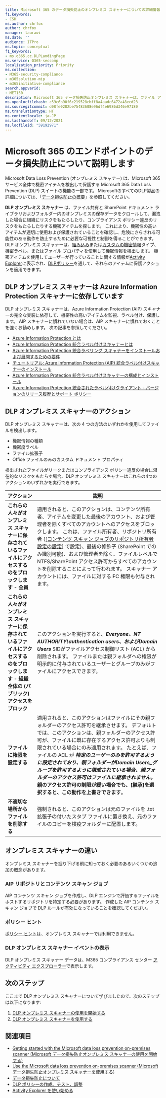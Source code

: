 ```yaml
---
title: Microsoft 365 のデータ損失防止のオンプレミス スキャナーについての詳細情報
f1.keywords:
- CSH
ms.author: chrfox
author: chrfox
manager: laurawi
ms.date: ''
audience: ITPro
ms.topic: conceptual
f1_keywords:
- ms.o365.cc.DLPLandingPage
ms.service: O365-seccomp
localization_priority: Priority
ms.collection:
- M365-security-compliance
- m365solution-mip
- m365initiative-compliance
search.appverid:
- MET150
description: Microsoft 365 データ損失防止オンプレミス スキャナーは、ファイル アクティビティの監視とそれらのファイルの保護アクションを、オンプレミスのファイル共有と SharePoin tフォルダーおよびドキュメント ライブラリに拡張します。 ファイルは、Azure Information Protection (AIP) スキャナーによってスキャンおよび保護されます
ms.openlocfilehash: c59c6b90f6c219528cbff8a4aadc6472a48ecd23
ms.sourcegitcommit: d08fe0282be75483608e96df4e6986d346e97180
ms.translationtype: HT
ms.contentlocale: ja-JP
ms.lasthandoff: 09/12/2021
ms.locfileid: "59192971"
---
```

# <a name="learn-about-the-microsoft-365-data-loss-prevention-on-premises-scanner"></a>Microsoft 365 のエンドポイントのデータ損失防止について説明します

Microsoft Data Loss Prevention (オンプレミス スキャナー) は、Microsoft 365 サービス全体で機密アイテムを検出して保護する Microsoft 365 Data Loss Prevention (DLP) スイートの機能の一部です。 MicrosoftのすべてのDLP製品の詳細については、「[データ損失防止の概要](dlp-learn-about-dlp.md)」を参照してください。

**DLP オンプレミス スキャナー** は、ファイル共有と SharePoint ドキュメント ライブラリおよびフォルダー内のオンプレミスの保存データをクロールして、漏洩した場合に組織にリスクをもたらしたり、コンプライアンス ポリシー違反のリスクをもたらしたりする機密アイテムを探します。 これにより、機密性の高いアイテムが適切に使用および保護されていることを確認し、危険にさらされる可能性のある動作を防止するために必要な可視性と制御を得ることができます。 DLP オンプレミス スキャナーは、[組み込み](sensitive-information-type-entity-definitions.md)または[カスタムの機密情報](create-a-custom-sensitive-information-type.md)タイプ、[機密ラベル](sensitivity-labels.md)、またはファイル プロパティを使用して機密情報を検出します。 機密アイテムを使用してユーザーが行っていることに関する情報が[Activity Explorer](data-classification-activity-explorer.md)に表示され、[DLPポリシー](create-test-tune-dlp-policy.md)を通して、それらのアイテムに保護アクションを適用できます。

## <a name="the-dlp-on-premises-scanner-relies-on-azure-information-protection-scanner"></a>DLP オンプレミス スキャナーは Azure Information Protection スキャナーに依存しています

DLP オンプレミス スキャナーは、Azure Information Protection (AIP) スキャナーの完全な実装に依存して、機密性の高いアイテムを監視、ラベル付け、保護します。 AIP スキャナーに慣れていない場合は、AIP スキャナーに慣れておくことを強くお勧めします。 次の記事を参照してください。

- [Azure Information Protection とは](/azure/information-protection/what-is-information-protection)
- [Azure Information Protection 統合ラベル付けスキャナーとは](/azure/information-protection/deploy-aip-scanner)
- [Azure Information Protection 統合ラベリング スキャナーをインストールおよび展開するための要件](/azure/information-protection/deploy-aip-scanner-prereqs)
- [チュートリアル: Azure Information Protection (AIP) 統合ラベル付けスキャナーのインストール](/azure/information-protection/tutorial-install-scanner)
- [Azure Information Protection 統合ラベル付けスキャナーの構成とインストール](/azure/information-protection/deploy-aip-scanner-configure-install)
- [Azure Information Protection 統合されたラベル付けクライアント - バージョンのリリース履歴とサポート ポリシー](/azure/information-protection/rms-client/unifiedlabelingclient-version-release-history)

## <a name="dlp-on-premises-scanner-actions"></a>DLP オンプレミス スキャナーのアクション

DLP オンプレミス スキャナーは、次の 4 つの方法のいずれかを使用してファイルを検出します。

- 機密情報の種類
- 機密度ラベル
- ファイル拡張子
- Office ファイルのみのカスタム ドキュメント プロパティ 

検出されたファイルがリークまたはコンプライアンス ポリシー違反の場合に潜在的なリスクをもたらす場合、DLP オンプレミス スキャナーはこれらの4つのアクションのいずれかを実行できます。

|アクション |説明  |
|---------|---------|
|**これらの人々がオンプレミス スキャナーに保存されているファイルにアクセスするのをブロックします - 全員** | 適用されると、このアクションは、コンテンツ所有者、アイテムを変更した最後のアカウント、および管理者を除くすべてのアカウントへのアクセスをブロックします。 これは、ファイル所有者、リポジトリ所有者 ([[コンテンツ スキャン ジョブのリポジトリ所有者設定の設定]](/azure/information-protection/deploy-aip-scanner-configure-install#use-a-data-loss-prevention-dlp-policy-public-preview) で設定)、最後の修飾子 (SharePoint でのみ識別可能)、および管理者を除く、ファイルレベルで NTFS/SharePoint アクセス許可からすべてのアカウントを削除することによって行われます。 スキャナー アカウントには、ファイルに対する FC 権限も付与されます。|
|**これらの人々がオンプレミス スキャナーに保存されているファイルにアクセスするのをブロックします - 組織全体の (パブリック) アクセスをブロック**    |このアクションを実行すると、**_Everyone_*_、_*_NT AUTHORITY\authentication users_*_、および_*_Domain Users_** SIDがファイルアクセス制御リスト (ACL) から削除されます。 ファイルまたは親フォルダへの権限が明示的に付与されているユーザーとグループのみがファイルにアクセスできます。|
|**ファイルに権限を設定する**|適用されると、このアクションはファイルにその親フォルダーのアクセス許可を継承させます。 デフォルトでは、このアクションは、親フォルダーのアクセス許可が、ファイルに既に存在するアクセス許可よりも制限されている場合にのみ適用されます。 たとえば、ファイルの ACL が **_特定のユーザー_*_のみを許可するように設定されており、親フォルダーが_*_Domain Users_*_グループを許可するように構成されている場合、親フォルダーのアクセス許可はファイルに継承されません。* 親のアクセス許可の制限が緩い場合でも、[継承]を選択すると、この動作を上書きできます**。|
|**不適切な場所からファイルを削除する**|強制されると、このアクションは元のファイルを .txt 拡張子の付いたスタブ ファイルに置き換え、元のファイルのコピーを検疫フォルダーに配置します。 

## <a name="whats-different-in-the-on-premises-scanner"></a>オンプレミス スキャナーの違い

オンプレミス スキャナーを掘り下げる前に知っておく必要のあるいくつかの追加の概念があります。

### <a name="aip-repositories-and-content-scan-jobs"></a>AIP リポジトリとコンテンツ スキャン ジョブ

AIP コンテンツ スキャン ジョブを作成し、DLP エンジンで評価するファイルをホストするリポジトリを特定する必要があります。 作成した AIP コンテンツ スキャン ジョブで DLP ルールが有効になっていることを確認してください。

### <a name="policy-tips"></a>ポリシー ヒント

[ポリシー ヒント](use-notifications-and-policy-tips.md)は、オンプレミス スキャナーでは利用できません。


### <a name="viewing-dlp-on-premises-scanner-events"></a>DLP オンプレミス スキャナー イベントの表示

DLP オンプレミス スキャナー データは、M365 コンプライアンス センター [アクティビティ エクスプローラー](data-classification-activity-explorer.md)で表示します。 

## <a name="next-steps"></a>次のステップ

ここまで DLP オンプレミス スキャナーについて学びましたので、次のステップは以下になります:

1. [DLP オンプレミス スキャナーの使用を開始する](dlp-on-premises-scanner-get-started.md)
2. [DLP オンプレミス スキャナーを使用する](dlp-on-premises-scanner-use.md)

## <a name="see-also"></a>関連項目

- [Getting started with the Microsoft data loss prevention on-premises scanner (Microsoft データ損失防止オンプレミス スキャナーの使用を開始する)](dlp-on-premises-scanner-get-started.md)
- [Use the Microsoft data loss prevention on-premises scanner (Microsoft データ損失防止オンプレミス スキャナーを使用する)](dlp-on-premises-scanner-use.md)
- [データ損失防止について](dlp-learn-about-dlp.md)
- [DLP ポリシーの作成、テスト、調整](create-test-tune-dlp-policy.md)
- [Activity Explorer を使い始める](data-classification-activity-explorer.md)